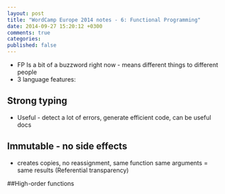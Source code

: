```yaml
---
layout: post
title: "WordCamp Europe 2014 notes - 6: Functional Programming"
date: 2014-09-27 15:20:12 +0300
comments: true
categories:
published: false
---
```


* FP Is a bit of a buzzword right now - means different things to different people
* 3 language features:

## Strong typing
* Useful - detect a lot of errors, generate efficient code, can be useful docs

## Immutable - no side effects
* creates copies, no reassignment, same function same arguments = same results (Referential transparency)

##High-order functions
